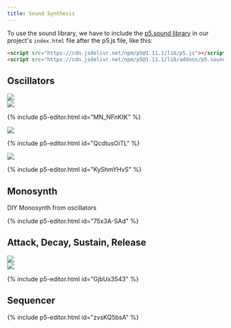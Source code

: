 ```yaml
---
title: Sound Synthesis
---
```


To use the sound library, we have to include the [p5.sound library](https://p5js.org/reference/p5.sound/) in our project's `index.html` file after the p5.js file, like this:

```html
<script src="https://cdn.jsdelivr.net/npm/p5@1.11.1/lib/p5.js"></script>
<script src="https://cdn.jsdelivr.net/npm/p5@1.11.1/lib/addons/p5.sound.js"></script>
```

## Oscillators

<div class="scaled-images left">
  <img src="{{ '/assets/images/creative-coding/sound-synthesis-00.jpg' | relative_url }}"/>
</div>

<div class="scaled-images left">
  <img src="{{ '/assets/images/creative-coding/sound-synthesis-01.jpg' | relative_url }}"/>
</div>

{% include p5-editor.html id="MN_NFnKtK" %}

<div class="scaled-images left">
  <img src="{{ '/assets/images/creative-coding/sound-synthesis-02.jpg' | relative_url }}"/>
</div>

{% include p5-editor.html id="QcdtusOiTL" %}

<div class="scaled-images left">
  <img src="{{ '/assets/images/creative-coding/sound-synthesis-03.jpg' | relative_url }}"/>
</div>

{% include p5-editor.html id="KyShmYHvS" %}

## Monosynth

DIY Monosynth from oscillators

{% include p5-editor.html id="75x3A-SAd" %}

## Attack, Decay, Sustain, Release

<div class="scaled-images left">
  <img src="{{ '/assets/images/creative-coding/sound-synthesis-04.jpg' | relative_url }}"/>
</div>

<div class="scaled-images left">
  <img src="{{ '/assets/images/creative-coding/sound-synthesis-05.jpg' | relative_url }}"/>
</div>



{% include p5-editor.html id="GjbUx3543" %}

## Sequencer

{% include p5-editor.html id="zvsKQ5bsA" %}
